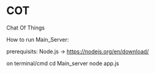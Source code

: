 # COT
Chat Of Things

How to run Main_Server:

prerequisits:
Node.js -> https://nodejs.org/en/download/

on terminal/cmd
cd Main_server
node app.js
